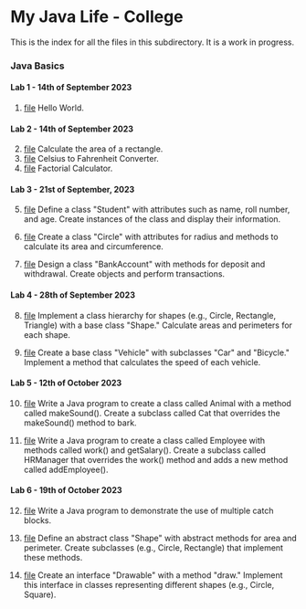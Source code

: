 # My Java Life - College

This is the index for all the files in this subdirectory. It is a work in progress.

### Java Basics

#### Lab 1 - 14th of September 2023
1. [file](HelloWorld.java)  Hello World.

#### Lab 2 - 14th of September 2023
2. [file](AreaOfRectangle.java)  Calculate the area of a rectangle.
3. [file](CelsiusToFahrenheit.java)  Celsius to Fahrenheit Converter.
4. [file](FactorialCalculator.java)  Factorial Calculator.

#### Lab 3 - 21st of September, 2023
5. [file](Student.java)  Define a class "Student" with attributes such as name, roll number, and age. Create instances of the class and display their information.
6. [file](Circle.java)  Create a class "Circle" with attributes for radius and methods to calculate its area and circumference. 

7. [file](BankAccount.java)  Design a class "BankAccount" with methods for deposit and withdrawal. Create objects and perform transactions. 

#### Lab 4 - 28th of September 2023
8. [file](Calc.java) Implement a class hierarchy for shapes (e.g., Circle, Rectangle, Triangle) with a base class "Shape." Calculate areas and perimeters for each shape.

9. [file](Vehicle.java) Create a base class "Vehicle" with subclasses "Car" and "Bicycle." Implement a method that calculates the speed of each vehicle.

#### Lab 5 - 12th of October 2023
10. [file](Animal.java) Write a Java program to create a class called Animal with a method called makeSound(). Create a subclass called Cat that overrides the makeSound() method to bark.

11. [file](Employee.java) Write a Java program to create a class called Employee with methods called work() and getSalary(). Create a subclass called HRManager that overrides the work() method and adds a new method called addEmployee().

#### Lab 6 - 19th of October 2023
12. [file](MultipleCatchBlocks.java) Write a Java program to demonstrate the use of multiple catch blocks.

13. [file](ShapesAandP.java) Define an abstract class "Shape" with abstract methods for area and perimeter. Create subclasses (e.g., Circle, Rectangle) that implement these methods.

14. [file](DrawingCandS.java) Create an interface "Drawable" with a method "draw." Implement this interface in classes representing different shapes (e.g., Circle, Square).

